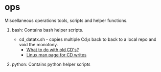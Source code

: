 # ops
Miscellaneous operations tools, scripts and helper functions.


1. bash: Contains bash helper scripts.
   *  cd_datatx.sh - copies multiple Cd;s back to back to a local repo and void the monotony.
      * [What to do with old CD's?](https://www.boredpanda.com/recycled-cd-diy/?utm_source=duckduckgo&utm_medium=referral&utm_campaign=organic)
       * [Linux man page for CD writes]([https://linux.die.net/man/1/wodim)

2. python: Contains python helper scripts

